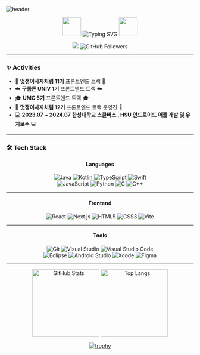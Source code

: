 ![header](https://capsule-render.vercel.app/api?type=waving&color=gradient&height=250&section=header&text=✨%20Frontend%20Developer%20Na._.kyung%20✨&fontSize=40&fontAlign=50&fontAlignY=40&desc=Crafting%20Beautiful%20and%20Interactive%20Web%20Experiences&descAlign=50&descAlignY=60)

<p align="center">
  <img src="https://media.giphy.com/media/26tn33aiTi1jkl6H6/giphy.gif" width="50">
  <img src="https://readme-typing-svg.herokuapp.com?font=Fira+Code&size=28&duration=3000&pause=1000&color=FBA07F&center=true&vCenter=true&width=700&lines=👩‍💻+Passionate+Frontend+Developer;🎨+Loves+Building+Interactive+UI/UX;🚀+Always+Learning+and+Exploring;✨+Turning+Ideas+into+Beautiful+Websites!" alt="Typing SVG" />
  <img src="https://media.giphy.com/media/xT9IgzoKnwFNmISR8I/giphy.gif" width="50">
</p>

<p align="center">
  <img src="https://hits.seeyoufarm.com/api/count/incr/badge.svg?url=https%3A%2F%2Fgithub.com%2Flee-nakyung&count_bg=%23FFC300&title_bg=%232D2D2D&icon=html5.svg&icon_color=%23FFFFFF&title=VISITS&edge_flat=false" />
  <img src="https://img.shields.io/github/followers/lee-nakyung?style=social" alt="GitHub Followers" />
</p>
 


-----


### ✨ **Activities**

<div align="left">

- 🦁 **멋쟁이사자처럼 11기** 프론트엔드 트랙 🦁
- ☁️ **구름톤 UNIV 1기** 프론트엔드 트랙 ☁️
- 🎓 **UMC 5기** 프론트엔드 트랙 🎓
- 🦁 **멋쟁이사자처럼 12기** 프론트엔드 트랙 운영진 🦁
- 💻 **2023.07 ~ 2024.07 한성대학교 스쿨버스 , HSU 안드로이드 어플 개발 및 유지보수** 💻
 
</div>

---

### 🛠 **Tech Stack**

<div align="center">
  
#### Languages  
![Java](https://img.shields.io/badge/Java-%23ED8B00.svg?style=for-the-badge&logo=openjdk&logoColor=white)
![Kotlin](https://img.shields.io/badge/Kotlin-%237F52FF.svg?style=for-the-badge&logo=kotlin&logoColor=white)
![TypeScript](https://img.shields.io/badge/TypeScript-%23007ACC.svg?style=for-the-badge&logo=typescript&logoColor=white)
![Swift](https://img.shields.io/badge/Swift-%23FA7343.svg?style=for-the-badge&logo=swift&logoColor=white)<br>
![JavaScript](https://img.shields.io/badge/JavaScript-%23F7DF1E.svg?style=for-the-badge&logo=javascript&logoColor=black)
![Python](https://img.shields.io/badge/Python-%233776AB.svg?style=for-the-badge&logo=python&logoColor=white)
![C](https://img.shields.io/badge/C-%2300599C.svg?style=for-the-badge&logo=c&logoColor=white)
![C++](https://img.shields.io/badge/C++-%2300599C.svg?style=for-the-badge&logo=cplusplus&logoColor=white)

---

#### Frontend  
![React](https://img.shields.io/badge/React-%2361DAFB.svg?style=for-the-badge&logo=react&logoColor=white)
![Next.js](https://img.shields.io/badge/Next.js-%23000000.svg?style=for-the-badge&logo=nextdotjs&logoColor=white)
![HTML5](https://img.shields.io/badge/HTML5-%23E34F26.svg?style=for-the-badge&logo=html5&logoColor=white)
![CSS3](https://img.shields.io/badge/CSS3-%231572B6.svg?style=for-the-badge&logo=css3&logoColor=white)
![Vite](https://img.shields.io/badge/Vite-%23646CFF.svg?style=for-the-badge&logo=vite&logoColor=white)

---

#### Tools  
![Git](https://img.shields.io/badge/Git-%23F05033.svg?style=for-the-badge&logo=git&logoColor=white)
![Visual Studio](https://img.shields.io/badge/Visual%20Studio-%235C2D91.svg?style=for-the-badge&logo=visualstudio&logoColor=white)
![Visual Studio Code](https://img.shields.io/badge/Visual%20Studio%20Code-%23007ACC.svg?style=for-the-badge&logo=visualstudiocode&logoColor=white)<br>
![Eclipse](https://img.shields.io/badge/Eclipse-%23FE7A16.svg?style=for-the-badge&logo=eclipseide&logoColor=white)
![Android Studio](https://img.shields.io/badge/Android%20Studio-%233DDC84.svg?style=for-the-badge&logo=androidstudio&logoColor=white)
![Xcode](https://img.shields.io/badge/Xcode-%23147EFB.svg?style=for-the-badge&logo=xcode&logoColor=white)
![Figma](https://img.shields.io/badge/Figma-%23F24E1E.svg?style=for-the-badge&logo=figma&logoColor=white)

---


  <img src="https://github-readme-stats.vercel.app/api?username=lee-nakyung&show_icons=true&theme=onedark" alt="GitHub Stats" height="180"/>
  <img src="https://github-readme-stats.vercel.app/api/top-langs/?username=lee-nakyung&layout=compact&theme=onedark" alt="Top Langs" height="180"/>
  
  [![trophy](https://github-profile-trophy.vercel.app/?username=lee-nakyung)](https://github.com/lee-nakyung/github-profile-trophy)


